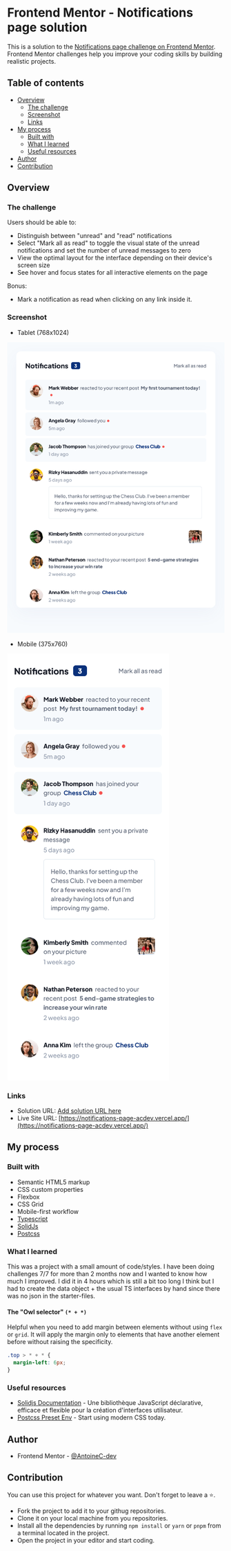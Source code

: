 # Frontend Mentor - Notifications page solution

This is a solution to the [Notifications page challenge on Frontend Mentor](https://www.frontendmentor.io/challenges/notifications-page-DqK5QAmKbC). Frontend Mentor challenges help you improve your coding skills by building realistic projects.

## Table of contents

- [Overview](#overview)
  - [The challenge](#the-challenge)
  - [Screenshot](#screenshot)
  - [Links](#links)
- [My process](#my-process)
  - [Built with](#built-with)
  - [What I learned](#what-i-learned)
  - [Useful resources](#useful-resources)
- [Author](#author)
- [Contribution](#contribution)

## Overview

### The challenge

Users should be able to:

- Distinguish between "unread" and "read" notifications
- Select "Mark all as read" to toggle the visual state of the unread notifications and set the number of unread messages to zero
- View the optimal layout for the interface depending on their device's screen size
- See hover and focus states for all interactive elements on the page

Bonus:

- Mark a notification as read when clicking on any link inside it.

### Screenshot

- Tablet (768x1024)

![Fullpage Tablet](./fullpage-tablet-min.png)

- Mobile (375x760)

![Fullpage Mobile](./fullpage-mobile-min.png)

### Links

- Solution URL: [Add solution URL here](https://your-solution-url.com)
- Live Site URL: [https://notifications-page-acdev.vercel.app/](https://notifications-page-acdev.vercel.app/)

## My process

### Built with

- Semantic HTML5 markup
- CSS custom properties
- Flexbox
- CSS Grid
- Mobile-first workflow
- [Typescript](https://www.typescriptlang.org/)
- [SolidJs](https://www.solidjs.com/)
- [Postcss](https://postcss.org/)

### What I learned

This was a project with a small amount of code/styles. I have been doing challenges 7/7 for more than 2 months now and I wanted to know how much I improved. I did it in 4 hours which is still a bit too long I think but I had to create the data object + the usual TS interfaces by hand since there was no json in the starter-files.

#### The "Owl selector" `(* + *)`

Helpful when you need to add margin between elements without using `flex` or `grid`. It will apply the margin only to elements that have another element before without raising the specificity.

```css
.top > * + * {
  margin-left: 6px;
}
```

### Useful resources

- [Solidjs Documentation](https://www.solidjs.com/docs/latest/api) - Une bibliothèque JavaScript déclarative, efficace et flexible pour la création d'interfaces utilisateur.
- [Postcss Preset Env](https://preset-env.cssdb.org/) - Start using modern CSS today.

## Author

- Frontend Mentor - [@AntoineC-dev](https://www.frontendmentor.io/profile/AntoineC-dev)

## Contribution

You can use this project for whatever you want. Don't forget to leave a ⭐.

- Fork the project to add it to your githug repositories.
- Clone it on your local machine from you repositories.
- Install all the dependencies by running `npm install` or `yarn` or `pnpm` from a terminal located in the project.
- Open the project in your editor and start coding.
